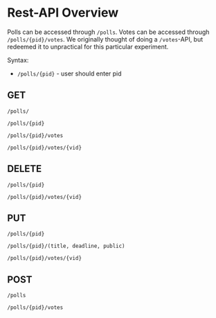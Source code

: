 # Rest-API Overview

Polls can be accessed through `/polls`. Votes can be accessed through `/polls/{pid}/votes`. We originally thought of
doing a `/votes`-API, but redeemed it to unpractical for this particular experiment.

Syntax:

* `/polls/{pid}` - user should enter pid

## GET

```
/polls/
```

```
/polls/{pid}
```

```
/polls/{pid}/votes
```

```
/polls/{pid}/votes/{vid}
```

## DELETE

```
/polls/{pid}
```

```
/polls/{pid}/votes/{vid}
```

## PUT

```
/polls/{pid}
```

```
/polls/{pid}/(title, deadline, public)
```

```
/polls/{pid}/votes/{vid}
```

## POST

```
/polls
```

```
/polls/{pid}/votes
```
